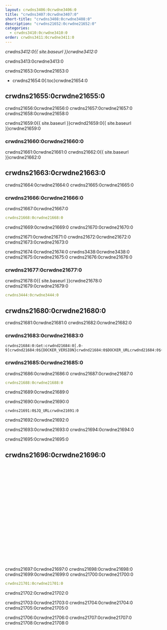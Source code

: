 ```yaml
---
layout: crwdns3406:0crwdne3406:0
title: "crwdns3407:0crwdne3407:0"
short-title: "crwdns3408:0crwdne3408:0"
description: "crwdns21652:0crwdne21652:0"
categories:
  - crwdns3410:0crwdne3410:0
order: crwdns3411:0crwdne3411:0
---
```

*crwdns3412:0{{ site.baseurl }}crwdne3412:0*

crwdns3413:0crwdne3413:0

crwdns21653:0crwdne21653:0

- crwdns21654:0{:toc}crwdne21654:0

## crwdns21655:0crwdne21655:0

crwdns21656:0crwdne21656:0 crwdns21657:0crwdne21657:0 crwdns21658:0crwdne21658:0

crwdns21659:0{{ site.baseurl }}crwdnd21659:0{{ site.baseurl }}crwdne21659:0

### crwdns21660:0crwdne21660:0

crwdns21661:0crwdne21661:0 crwdns21662:0{{ site.baseurl }}crwdne21662:0

## crwdns21663:0crwdne21663:0

crwdns21664:0crwdne21664:0 crwdns21665:0crwdne21665:0

### crwdns21666:0crwdne21666:0

crwdns21667:0crwdne21667:0

```YAML
crwdns21668:0crwdne21668:0  
```

crwdns21669:0crwdne21669:0 crwdns21670:0crwdne21670:0

crwdns21671:0crwdne21671:0 crwdns21672:0crwdne21672:0 crwdns21673:0crwdne21673:0

crwdns21674:0crwdne21674:0 crwdns3438:0crwdne3438:0 crwdns21675:0crwdne21675:0 crwdns21676:0crwdne21676:0

### crwdns21677:0crwdne21677:0

crwdns21678:0{{ site.baseurl }}crwdne21678:0 crwdns21679:0crwdne21679:0

```YAML
crwdns3444:0crwdne3444:0
```

## crwdns21680:0crwdne21680:0

crwdns21681:0crwdne21681:0 crwdns21682:0crwdne21682:0

### crwdns21683:0crwdne21683:0

    crwdns21684:0:Get:crwdnd21684:0[.0-9]crwdnd21684:0${DOCKER_VERSION}crwdnd21684:0$DOCKER_URLcrwdnd21684:0${DOCKER_URL}crwdne21684:0
    

### crwdns21685:0crwdne21685:0

crwdns21686:0crwdne21686:0 crwdns21687:0crwdne21687:0

```yaml
crwdns21688:0crwdne21688:0
```

crwdns21689:0crwdne21689:0

crwdns21690:0crwdne21690:0

    crwdns21691:0$JQ_URLcrwdne21691:0
    

crwdns21692:0crwdne21692:0

crwdns21693:0crwdne21693:0 crwdns21694:0crwdne21694:0

crwdns21695:0crwdne21695:0

## crwdns21696:0crwdne21696:0

<div class="video-wrapper">
  <iframe width="560" height="315" src="crwdns3423:0crwdne3423:0" frameborder="0" allow="autoplay; encrypted-media" allowfullscreen></iframe>
</div>

crwdns21697:0crwdne21697:0 crwdns21698:0crwdne21698:0 crwdns21699:0crwdne21699:0 crwdns21700:0crwdne21700:0

```yaml
crwdns21701:0crwdne21701:0 
```

crwdns21702:0crwdne21702:0

crwdns21703:0crwdne21703:0 crwdns21704:0crwdne21704:0 crwdns21705:0crwdne21705:0

crwdns21706:0crwdne21706:0 crwdns21707:0crwdne21707:0 crwdns21708:0crwdne21708:0